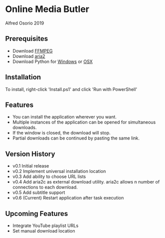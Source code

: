 # Online Media Butler

Alfred Osorio 2019

## Prerequisites

- Download [FFMPEG](https://github.com/adaptlearning/adapt_authoring/wiki/Installing-FFmpeg)
- Download [aria2](https://aria2.github.io/)
- Download Python for [Windows](https://www.python.org/ftp/python/3.7.4/python-3.7.4-amd64.exe) or [OSX](https://www.python.org/ftp/python/3.7.4/python-3.7.4-macosx10.9.pkg)

## Installation

To install, right-click 'Install.ps1' and click 'Run with PowerShell'

## Features

- You can install the application wherever you want.
- Multiple instances of the application can be opened for simultaneous downloads.
- If the window is closed, the download will stop.
- Partial downloads can be continued by pasting the same link.

## Version History

- v0.1 Initial release
- v0.2 Implement universal installation location
- v0.3 Add ability to choose URL lists
- v0.4 Add aria2c as external download utility. aria2c allows n number of connections to each download.
- v0.5 Add subtitle support
- v0.6 (Current) Restart application after task execution 

## Upcoming Features

- Integrate YouTube playlist URLs
- Set manual download location
